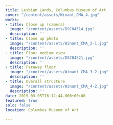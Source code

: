 ```yaml
---
title: Lesbian Lands, Columbus Museum of Art
cover: "/content/assets/Winant_CMA_4.jpg"
works:
- title: Close up (camera)
  image: "/content/assets/DSC04514.jpg"
  description: ''
- title: Close up photo
  image: "/content/assets/Winant_CMA_2-1.jpg"
  description: ''
- title: Floor medium view
  image: "/content/assets/DSC04521.jpg"
  description: ''
- title: Faraway floor
  image: "/content/assets/Winant_CMA_3-2.jpg"
  description: ''
- title: Overall structure
  image: "/content/assets/Winant_CMA_4-2.jpg"
  description: ''
date: 2019-03-05T16:12:44.000+00:00
featured: true
solo: false
location: Columbus Museum of Art

---
```

